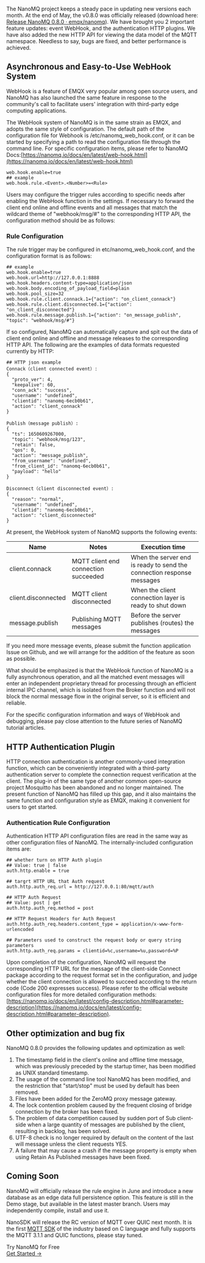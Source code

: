 The NanoMQ project keeps a steady pace in updating new versions each month. At the end of May, the v0.8.0 was officially released (download here: [Release NanoMQ 0.8.0 · emqx/nanomq](https://github.com/emqx/nanomq/releases/tag/0.8.0)). We have brought you 2 important feature updates: event WebHook, and the authentication HTTP plugins. We have also added the new HTTP API for viewing the data model of the MQTT namespace. Needless to say, bugs are fixed, and better performance is achieved.

## **Asynchronous and Easy-to-Use WebHook System**

WebHook is a feature of EMQX very popular among open source users, and NanoMQ has also launched the same feature in response to the community's call to facilitate users' integration with third-party edge computing applications.

The WebHook system of NanoMQ is in the same strain as EMQX, and adopts the same style of configuration. The default path of the configuration file for Webhook is /etc/nanomq_web_hook.conf, or it can be started by specifying a path to read the configuration file through the command line. For specific configuration items, please refer to NanoMQ Docs:[https://nanomq.io/docs/en/latest/web-hook.html](https://nanomq.io/docs/en/latest/web-hook.html)

```
web.hook.enable=true
## example
web.hook.rule.<Event>.<Number>=<Rule>
```

Users may configure the trigger rules according to specific needs after enabling the WebHook function in the settings. If necessary to forward the client end online and offline events and all messages that match the wildcard theme of "webhook/msg/#" to the corresponding HTTP API, the configuration method should be as follows:

### **Rule Configuration**

The rule trigger may be configured in etc/nanomq_web_hook.conf, and the configuration format is as follows:

```
## example
web.hook.enable=true
web.hook.url=http://127.0.0.1:8888
web.hook.headers.content-type=application/json
web.hook.body.encoding_of_payload_field=plain
web.hook.pool_size=32
web.hook.rule.client.connack.1={"action": "on_client_connack"}
web.hook.rule.client.disconnected.1={"action": "on_client_disconnected"}
web.hook.rule.message.publish.1={"action": "on_message_publish", "topic": "webhook/msg/#"}
```

If so configured, NanoMQ can automatically capture and spit out the data of client end online and offline and message releases to the corresponding HTTP API. The following are the examples of data formats requested currently by HTTP:

```
## HTTP json example
Connack（client connected event）:
{
  "proto_ver": 4,
  "keepalive": 60,
  "conn_ack": "success",
  "username": "undefined",
  "clientid": "nanomq-6ecb0b61",
  "action": "client_connack"
}

Publish（message publish）:
{
  "ts": 1650609267000,
  "topic": "webhook/msg/123",
  "retain": false,
  "qos": 0,
  "action": "message_publish",
  "from_username": "undefined",
  "from_client_id": "nanomq-6ecb0b61",
  "payload": "hello"
}

Disconnect（client disconnected event）:
{
  "reason": "normal",
  "username": "undefined",
  "clientid": "nanomq-6ecb0b61",
  "action": "client_disconnected"
}
```

At present, the WebHook system of NanoMQ supports the following events:

| Name                | Notes                                | Execution time                                               |
| ------------------- | ------------------------------------ | ------------------------------------------------------------ |
| client.connack      | MQTT client end connection succeeded | When the server end is ready to send the connection response messages |
| client.disconnected | MQTT client disconnected             | When the client connection layer is ready to shut down       |
| message.publish     | Publishing MQTT messages             | Before the server publishes (routes) the messages            |

If you need more message events, please submit the function application Issue on Github, and we will arrange for the addition of the feature as soon as possible.

What should be emphasized is that the WebHook function of NanoMQ is a fully asynchronous operation, and all the matched event messages will enter an independent proprietary thread for processing through an efficient internal IPC channel, which is isolated from the Broker function and will not block the normal message flow in the original server, so it is efficient and reliable.

For the specific configuration information and ways of WebHook and debugging, please pay close attention to the future series of NanoMQ tutorial articles.

## **HTTP Authentication Plugin**

HTTP connection authentication is another commonly-used integration function, which can be conveniently integrated with a third-party authentication server to complete the connection request verification at the client. The plug-in of the same type of another common open-source project Mosquitto has been abandoned and no longer maintained. The present function of NanoMQ has filled up this gap, and it also maintains the same function and configuration style as EMQX, making it convenient for users to get started.

### **Authentication Rule Configuration**

 Authentication HTTP API configuration files are read in the same way as other configuration files of NanoMQ. The internally-included configuration items are:

```
## whether turn on HTTP Auth plugin
## Value: true | false
auth.http.enable = true

## targrt HTTP URL that Auth request
auth.http.auth_req.url = http://127.0.0.1:80/mqtt/auth

## HTTP Auth Request
## Value: post | get
auth.http.auth_req.method = post

## HTTP Request Headers for Auth Request
auth.http.auth_req.headers.content_type = application/x-www-form-urlencoded

## Parameters used to construct the request body or query string parameters
auth.http.auth_req.params = clientid=%c,username=%u,password=%P
```

Upon completion of the configuration, NanoMQ will request the corresponding HTTP URL for the message of the client-side Connect package according to the request format set in the configuration, and judge whether the client connection is allowed to succeed according to the return code (Code 200 expresses success). Please refer to the official website configuration files for more detailed configuration methods: [https://nanomq.io/docs/en/latest/config-description.html#parameter-description](https://nanomq.io/docs/en/latest/config-description.html#parameter-description).

## Other optimization and bug fix

NanoMQ 0.8.0 provides the following updates and optimization as well:

1. The timestamp field in the client's online and offline time message, which was previously preceded by the startup timer, has been modified as UNIX standard timestamp.
2. The usage of the command line tool NanoMQ has been modified, and the restriction that "start/stop" must be used by default has been removed.
3. Files have been added for the ZeroMQ proxy message gateway.
4. The lock contention problem caused by the frequent closing of bridge connection by the broker has been fixed.
5. The problem of data competition caused by sudden port of Sub client-side when a large quantity of messages are published by the client, resulting in backlog, has been solved.
6. UTF-8 check is no longer required by default on the content of the last will message unless the client requests YES.
7. A failure that may cause a crash if the message property is empty when using Retain As Published messages have been fixed.

## Coming Soon

NanoMQ will officially release the rule engine in June and introduce a new database as an edge data full persistence option. This feature is still in the Demo stage, but available in the latest master branch. Users may independently compile, install and use it.

NanoSDK will release the RC version of MQTT over QUIC next month. It is the first [MQTT SDK](https://www.emqx.com/en/mqtt-client-sdk) of the industry based on C language and fully supports the MQTT 3.1.1 and QUIC functions, please stay tuned.


<section class="promotion">
    <div>
        Try NanoMQ for Free
    </div>
    <a href="https://www.emqx.com/en/try?product=nanomq" class="button is-gradient px-5">Get Started →</a>
</section>
